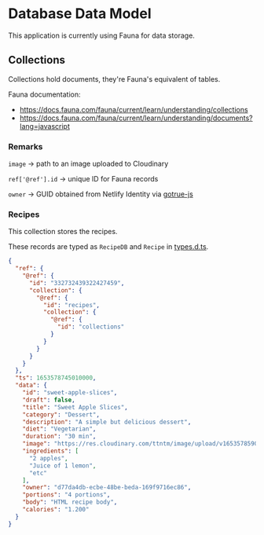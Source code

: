 # Database Data Model

This application is currently using Fauna for data storage.

## Collections

Collections hold documents, they're Fauna's equivalent of tables.

Fauna documentation:

- https://docs.fauna.com/fauna/current/learn/understanding/collections
- https://docs.fauna.com/fauna/current/learn/understanding/documents?lang=javascript

### Remarks

`image` -> path to an image uploaded to Cloudinary

`ref['@ref'].id` -> unique ID for Fauna records

`owner` -> GUID obtained from Netlify Identity via [gotrue-js](https://github.com/netlify/gotrue-js)

### Recipes

This collection stores the recipes.

These records are typed as `RecipeDB` and `Recipe` in [types.d.ts](/src/types.d.ts).

```json
{
  "ref": {
    "@ref": {
      "id": "332732439322427459",
      "collection": {
        "@ref": {
          "id": "recipes",
          "collection": {
            "@ref": {
              "id": "collections"
            }
          }
        }
      }
    }
  },
  "ts": 1653578745010000,
  "data": {
    "id": "sweet-apple-slices",
    "draft": false,
    "title": "Sweet Apple Slices",
    "category": "Dessert",
    "description": "A simple but delicious dessert",
    "diet": "Vegetarian",
    "duration": "30 min",
    "image": "https://res.cloudinary.com/ttntm/image/upload/v1653578590/recept0r/iup1tahggvajx4bym5vc.webp",
    "ingredients": [
      "2 apples",
      "Juice of 1 lemon",
      "etc"
    ],
    "owner": "d77da4db-ecbe-48be-beda-169f9716ec86",
    "portions": "4 portions",
    "body": "HTML recipe body",
    "calories": "1.200"
  }
}
```
